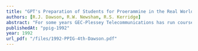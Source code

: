 ```yaml
---
title: "GPT's Preparation of Students for Proerammine in the Real World"
authors: [R.J. Dawson, R.W. Newsham, R.S. Kerridge]
abstract: "For some years GEC-Plessey Telecommunications has run courses for new software engineering graduates to introduce them to the real life problems of programming in the real world. For two weeks the graduates work in groups on software project with each group in competition with the others. The course leader undertakes role play to give the groups experience of the customer, manager, technical consultant and quality auditor personnel. A few \"dirty tricks\" help to simulate the real world environment A \"wash-up\" session at the end reviews the lessons learned. The course is found to have advantages over corresponding undergraduate courses as the restricted hours and full supervision tend to highlight the problems that occur and ensure the lessons of the course are more effectively learned. It is concluded that benefits of realism and awareness gained by the graduates will mean the GPT course will continue to be a worthwhile course valued by company managers, and that other companies may find it useful to incorporate such a course into their own training programmes."
publishedAt: "ppig-1992"
year: 1992
url_pdf: "/files/1992-PPIG-4th-Dawson.pdf"
---
```

